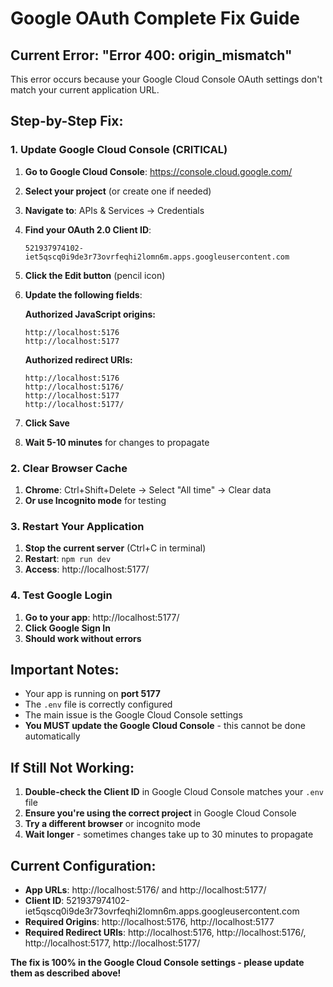 # Google OAuth Complete Fix Guide

## Current Error: "Error 400: origin_mismatch"

This error occurs because your Google Cloud Console OAuth settings don't match your current application URL.

## Step-by-Step Fix:

### 1. Update Google Cloud Console (CRITICAL)

1. **Go to Google Cloud Console**: https://console.cloud.google.com/
2. **Select your project** (or create one if needed)
3. **Navigate to**: APIs & Services → Credentials
4. **Find your OAuth 2.0 Client ID**: 
   ```
   521937974102-iet5qscq0i9de3r73ovrfeqhi2lomn6m.apps.googleusercontent.com
   ```
5. **Click the Edit button** (pencil icon)
6. **Update the following fields**:

   **Authorized JavaScript origins:**
   ```
   http://localhost:5176
   http://localhost:5177
   ```

   **Authorized redirect URIs:**
   ```
   http://localhost:5176
   http://localhost:5176/
   http://localhost:5177
   http://localhost:5177/
   ```

7. **Click Save**
8. **Wait 5-10 minutes** for changes to propagate

### 2. Clear Browser Cache

1. **Chrome**: Ctrl+Shift+Delete → Select "All time" → Clear data
2. **Or use Incognito mode** for testing

### 3. Restart Your Application

1. **Stop the current server** (Ctrl+C in terminal)
2. **Restart**: `npm run dev`
3. **Access**: http://localhost:5177/

### 4. Test Google Login

1. **Go to your app**: http://localhost:5177/
2. **Click Google Sign In**
3. **Should work without errors**

## Important Notes:

- Your app is running on **port 5177**
- The `.env` file is correctly configured
- The main issue is the Google Cloud Console settings
- **You MUST update the Google Cloud Console** - this cannot be done automatically

## If Still Not Working:

1. **Double-check the Client ID** in Google Cloud Console matches your `.env` file
2. **Ensure you're using the correct project** in Google Cloud Console
3. **Try a different browser** or incognito mode
4. **Wait longer** - sometimes changes take up to 30 minutes to propagate

## Current Configuration:

- **App URLs**: http://localhost:5176/ and http://localhost:5177/
- **Client ID**: 521937974102-iet5qscq0i9de3r73ovrfeqhi2lomn6m.apps.googleusercontent.com
- **Required Origins**: http://localhost:5176, http://localhost:5177
- **Required Redirect URIs**: http://localhost:5176, http://localhost:5176/, http://localhost:5177, http://localhost:5177/

**The fix is 100% in the Google Cloud Console settings - please update them as described above!**